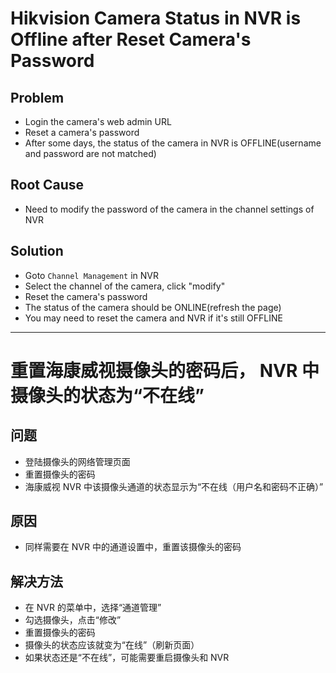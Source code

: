 # Hikvision Camera Status in NVR is Offline after Reset Camera's Password

## Problem
* Login the camera's web admin URL
* Reset a camera's password
* After some days, the status of the camera in NVR is OFFLINE(username and password are not matched)

## Root Cause
* Need to modify the password of the camera in the channel settings of NVR

## Solution
* Goto `Channel Management` in NVR
* Select the channel of the camera, click "modify"
* Reset the camera's password
* The status of the camera should be ONLINE(refresh the page)
* You may need to reset the camera and NVR if it's still OFFLINE

---------------

# 重置海康威视摄像头的密码后， NVR 中摄像头的状态为“不在线”

## 问题
* 登陆摄像头的网络管理页面
* 重置摄像头的密码
* 海康威视 NVR 中该摄像头通道的状态显示为“不在线（用户名和密码不正确）”

## 原因
* 同样需要在 NVR 中的通道设置中，重置该摄像头的密码

## 解决方法
* 在 NVR 的菜单中，选择“通道管理”
* 勾选摄像头，点击“修改”
* 重置摄像头的密码
* 摄像头的状态应该就变为“在线”（刷新页面）
* 如果状态还是“不在线”，可能需要重启摄像头和 NVR


